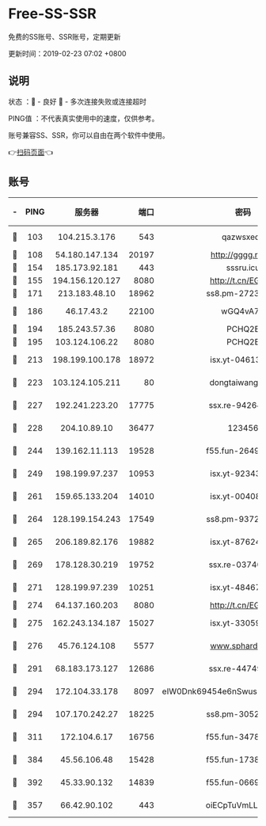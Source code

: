 # Free-SS-SSR

免费的SS账号、SSR账号，定期更新

更新时间：2019-02-23 07:02 +0800

## 说明

状态     ：🙂 - 良好 🙁 - 多次连接失败或连接超时

PING值   ：不代表真实使用中的速度，仅供参考。

账号兼容SS、SSR，你可以自由在两个软件中使用。

👉[扫码页面](https://liesauer.github.io/free-ss-ssr.github.io/)👈

## 账号

|-|PING|服务器|端口|密码|加密方式|区域|
|:----:|:----:|:-----:|-----:|:----:|:----:|:----:|
|🙂|103|104.215.3.176|543|qazwsxedc|aes-256-gcm|JP|
|🙂|108|54.180.147.134|20197|http://gggg.rocks|chacha20|KR|
|🙂|154|185.173.92.181|443|sssru.icu|rc4-md5|RU|
|🙂|155|194.156.120.127|8080|http://t.cn/EGJIyrl|rc4-md5|RU|
|🙂|171|213.183.48.10|18962|ss8.pm-27236881|rc4-md5|RU|
|🙂|186|46.17.43.2|22100|wGQ4vA7D|aes-256-gcm|RU|
|🙂|194|185.243.57.36|8080|PCHQ2E|rc4-md5|US|
|🙂|195|103.124.106.22|8080|PCHQ2E|rc4-md5|US|
|🙂|213|198.199.100.178|18972|isx.yt-04613633|aes-256-cfb|US|
|🙂|223|103.124.105.211|80|dongtaiwang.com|aes-256-cfb|US|
|🙂|227|192.241.223.20|17775|ssx.re-94264903|aes-256-cfb|US|
|🙂|228|204.10.89.10|36477|123456|aes-256-cfb|US|
|🙂|244|139.162.11.113|19528|f55.fun-26491183|aes-256-cfb|SG|
|🙂|249|198.199.97.237|10953|isx.yt-92343390|aes-256-cfb|US|
|🙂|261|159.65.133.204|14010|isx.yt-00408071|aes-256-cfb|SG|
|🙂|264|128.199.154.243|17549|ss8.pm-93722543|aes-256-cfb|SG|
|🙂|265|206.189.82.176|19882|isx.yt-87624170|aes-256-cfb|SG|
|🙂|269|178.128.30.219|19752|ssx.re-03740090|aes-256-cfb|SG|
|🙂|271|128.199.97.239|10251|isx.yt-48467952|aes-256-cfb|SG|
|🙂|274|64.137.160.203|8080|http://t.cn/EGJIyrl|rc4-md5|CA|
|🙂|275|162.243.134.187|15027|isx.yt-33059042|aes-256-cfb|US|
|🙂|276|45.76.124.108|5577|www.sphard.com|aes-256-cfb|AU|
|🙂|291|68.183.173.127|12686|ssx.re-44749299|aes-256-cfb|US|
|🙂|294|172.104.33.178|8097|eIW0Dnk69454e6nSwuspv9DmS201tQ0D|aes-256-cfb|SG|
|🙂|294|107.170.242.27|18225|ss8.pm-30525832|aes-256-cfb|US|
|🙂|311|172.104.6.17|16756|f55.fun-34782964|aes-256-cfb|US|
|🙂|384|45.56.106.48|15428|f55.fun-17381628|aes-256-cfb|US|
|🙂|392|45.33.90.132|14839|f55.fun-06699506|aes-256-cfb|US|
|🙁|357|66.42.90.102|443|oiECpTuVmLLxk4Ts|aes-256-cfb|US|

